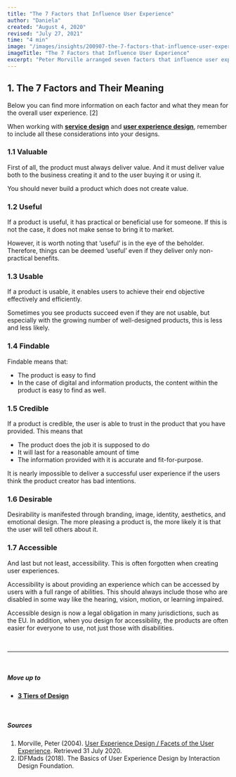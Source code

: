 ```yaml
---
title: "The 7 Factors that Influence User Experience"
author: "Daniela"
created: "August 4, 2020"
revised: "July 27, 2021"
time: "4 min"
image: "/images/insights/200907-the-7-factors-that-influence-user-experience.jpg"
imageTitle: "The 7 Factors that Influence User Experience"
excerpt: "Peter Morville arranged seven factors that influence user experience into the ‘User Experience Honeycomb’. [1] This became a well-known tool to help understand user experience design."
---
```


## 1. The 7 Factors and Their Meaning

Below you can find more information on each factor and what they mean for the overall user experience. [2] 

When working with [**service design**](/insights/service-design) and [**user experience design**](/insights/ux-design), remember to include all these considerations into your designs.

### 1.1 Valuable

First of all, the product must always deliver value. And it must deliver value both to the business creating it and to the user buying it or using it.

You should never build a product which does not create value.

### 1.2 Useful

If a product is useful, it has practical or beneficial use for someone. If this is not the case, it does not make sense to bring it to market.

However, it is worth noting that ‘useful’ is in the eye of the beholder. Therefore, things can be deemed ‘useful’ even if they deliver only non-practical benefits.

### 1.3 Usable

If a product is usable, it enables users to achieve their end objective effectively and efficiently.

Sometimes you see products succeed even if they are not usable, but especially with the growing number of well-designed products, this is less and less likely.

### 1.4 Findable

Findable means that:

- The product is easy to find
- In the case of digital and information products, the content within the product is easy to find as well.

### 1.5 Credible

If a product is credible, the user is able to trust in the product that you have provided. This means that

- The product does the job it is supposed to do
- It will last for a reasonable amount of time
- The information provided with it is accurate and fit-for-purpose.

It is nearly impossible to deliver a successful user experience if the users think the product creator has bad intentions.

### 1.6 Desirable

Desirability is manifested through branding, image, identity, aesthetics, and emotional design. The more pleasing a product is, the more likely it is that the user will tell others about it.

### 1.7 Accessible

And last but not least, accessibility. This is often forgotten when creating user experiences. 

Accessibility is about providing an experience which can be accessed by users with a full range of abilities. This should always include those who are disabled in some way like the hearing, vision, motion, or learning impaired.

Accessible design is now a legal obligation in many jurisdictions, such as the EU. In addition, when you design for accessibility, the products are often easier for everyone to use, not just those with disabilities.

&nbsp;

***
&nbsp;

##### Move up to

- [**3 Tiers of Design**](/insights/service-ux-and-ui-design)

&nbsp;

##### Sources

1. Morville, Peter (2004). [User Experience Design / Facets of the User Experience](http://semanticstudios.com/user_experience_design/). Retrieved 31 July 2020.
2. IDFMads (2018). The Basics of User Experience Design by Interaction Design Foundation.